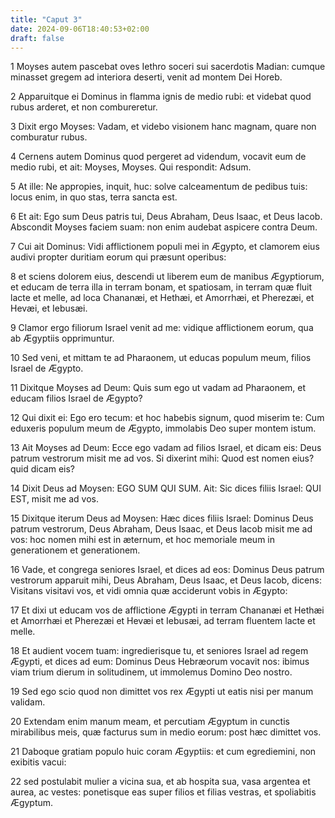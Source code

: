 ```yaml
---
title: "Caput 3"
date: 2024-09-06T18:40:53+02:00
draft: false
---
```




1 Moyses autem pascebat oves Iethro soceri sui sacerdotis Madian: cumque minasset gregem ad interiora deserti, venit ad montem Dei Horeb.

2 Apparuitque ei Dominus in flamma ignis de medio rubi: et videbat quod rubus arderet, et non combureretur.

3 Dixit ergo Moyses: Vadam, et videbo visionem hanc magnam, quare non comburatur rubus.

4 Cernens autem Dominus quod pergeret ad videndum, vocavit eum de medio rubi, et ait: Moyses, Moyses. Qui respondit: Adsum.

5 At ille: Ne appropies, inquit, huc: solve calceamentum de pedibus tuis: locus enim, in quo stas, terra sancta est.

6 Et ait: Ego sum Deus patris tui, Deus Abraham, Deus Isaac, et Deus Iacob. Abscondit Moyses faciem suam: non enim audebat aspicere contra Deum.

7 Cui ait Dominus: Vidi afflictionem populi mei in Ægypto, et clamorem eius audivi propter duritiam eorum qui præsunt operibus:

8 et sciens dolorem eius, descendi ut liberem eum de manibus Ægyptiorum, et educam de terra illa in terram bonam, et spatiosam, in terram quæ fluit lacte et melle, ad loca Chananæi, et Hethæi, et Amorrhæi, et Pherezæi, et Hevæi, et Iebusæi.

9 Clamor ergo filiorum Israel venit ad me: vidique afflictionem eorum, qua ab Ægyptiis opprimuntur.

10 Sed veni, et mittam te ad Pharaonem, ut educas populum meum, filios Israel de Ægypto.

11 Dixitque Moyses ad Deum: Quis sum ego ut vadam ad Pharaonem, et educam filios Israel de Ægypto?

12 Qui dixit ei: Ego ero tecum: et hoc habebis signum, quod miserim te: Cum eduxeris populum meum de Ægypto, immolabis Deo super montem istum.

13 Ait Moyses ad Deum: Ecce ego vadam ad filios Israel, et dicam eis: Deus patrum vestrorum misit me ad vos. Si dixerint mihi: Quod est nomen eius? quid dicam eis?

14 Dixit Deus ad Moysen: EGO SUM QUI SUM. Ait: Sic dices filiis Israel: QUI EST, misit me ad vos.

15 Dixitque iterum Deus ad Moysen: Hæc dices filiis Israel: Dominus Deus patrum vestrorum, Deus Abraham, Deus Isaac, et Deus Iacob misit me ad vos: hoc nomen mihi est in æternum, et hoc memoriale meum in generationem et generationem.

16 Vade, et congrega seniores Israel, et dices ad eos: Dominus Deus patrum vestrorum apparuit mihi, Deus Abraham, Deus Isaac, et Deus Iacob, dicens: Visitans visitavi vos, et vidi omnia quæ acciderunt vobis in Ægypto:

17 Et dixi ut educam vos de afflictione Ægypti in terram Chananæi et Hethæi et Amorrhæi et Pherezæi et Hevæi et Iebusæi, ad terram fluentem lacte et melle.

18 Et audient vocem tuam: ingredierisque tu, et seniores Israel ad regem Ægypti, et dices ad eum: Dominus Deus Hebræorum vocavit nos: ibimus viam trium dierum in solitudinem, ut immolemus Domino Deo nostro.

19 Sed ego scio quod non dimittet vos rex Ægypti ut eatis nisi per manum validam.

20 Extendam enim manum meam, et percutiam Ægyptum in cunctis mirabilibus meis, quæ facturus sum in medio eorum: post hæc dimittet vos.

21 Daboque gratiam populo huic coram Ægyptiis: et cum egrediemini, non exibitis vacui:

22 sed postulabit mulier a vicina sua, et ab hospita sua, vasa argentea et aurea, ac vestes: ponetisque eas super filios et filias vestras, et spoliabitis Ægyptum.

